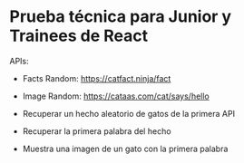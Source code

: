 # Prueba técnica para Junior y Trainees de React

APIs:

- Facts Random: https://catfact.ninja/fact
- Image Random: https://cataas.com/cat/says/hello

- Recuperar un hecho aleatorio de gatos de la primera API
- Recuperar la primera palabra del hecho
- Muestra una imagen de un gato con la primera palabra
